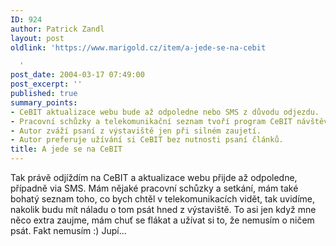 ```yaml
---
ID: 924
author: Patrick Zandl
layout: post
oldlink: 'https://www.marigold.cz/item/a-jede-se-na-cebit

  '
post_date: 2004-03-17 07:49:00
post_excerpt: ''
published: true
summary_points:
- CeBIT aktualizace webu bude až odpoledne nebo SMS z důvodu odjezdu.
- Pracovní schůzky a telekomunikační seznam tvoří program CeBIT návštěvy.
- Autor zváží psaní z výstaviště jen při silném zaujetí.
- Autor preferuje užívání si CeBIT bez nutnosti psaní článků.
title: A jede se na CeBIT
---
```


Tak právě odjíždím na CeBIT a aktualizace webu přijde až odpoledne, případně via SMS. Mám nějaké pracovní schůzky a setkání, mám také bohatý seznam toho, co bych chtěl v telekomunikacích vidět, tak uvidíme, nakolik budu mít náladu o tom psát hned z výstaviště. To asi jen když mne něco extra zaujme, mám chuť se flákat a užívat si to, že nemusím o ničem psát. Fakt nemusím :) Jupí...